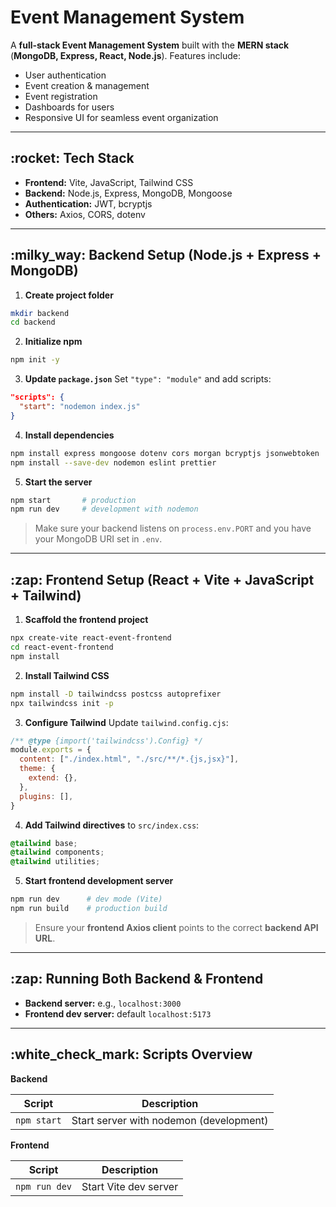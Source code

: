 

# Event Management System

A **full-stack Event Management System** built with the **MERN stack** (**MongoDB, Express, React, Node.js**).
Features include:

* User authentication
* Event creation & management
* Event registration
* Dashboards for users
* Responsive UI for seamless event organization

---

## \:rocket: Tech Stack

* **Frontend:**  Vite, JavaScript, Tailwind CSS
* **Backend:** Node.js, Express, MongoDB, Mongoose
* **Authentication:** JWT, bcryptjs
* **Others:** Axios, CORS, dotenv 

---

## \:milky\_way: Backend Setup (Node.js + Express + MongoDB)

1. **Create project folder**

```bash
mkdir backend
cd backend
```

2. **Initialize npm**

```bash
npm init -y
```

3. **Update `package.json`**
   Set `"type": "module"` and add scripts:

```json
"scripts": {
  "start": "nodemon index.js"
}
```

4. **Install dependencies**

```bash
npm install express mongoose dotenv cors morgan bcryptjs jsonwebtoken
npm install --save-dev nodemon eslint prettier
```

5. **Start the server**

```bash
npm start       # production
npm run dev     # development with nodemon
```

> Make sure your backend listens on `process.env.PORT` and you have your MongoDB URI set in `.env`.

---

## \:zap: Frontend Setup (React + Vite + JavaScript + Tailwind)

1. **Scaffold the frontend project**

```bash
npx create-vite react-event-frontend
cd react-event-frontend
npm install
```

2. **Install Tailwind CSS**

```bash
npm install -D tailwindcss postcss autoprefixer
npx tailwindcss init -p
```

3. **Configure Tailwind**
   Update `tailwind.config.cjs`:

```js
/** @type {import('tailwindcss').Config} */
module.exports = {
  content: ["./index.html", "./src/**/*.{js,jsx}"],
  theme: {
    extend: {},
  },
  plugins: [],
}
```

4. **Add Tailwind directives** to `src/index.css`:

```css
@tailwind base;
@tailwind components;
@tailwind utilities;
```

5. **Start frontend development server**

```bash
npm run dev      # dev mode (Vite)
npm run build    # production build
```

> Ensure your **frontend Axios client** points to the correct **backend API URL**.

---

## \:zap: Running Both Backend & Frontend

* **Backend server:** e.g., `localhost:3000`
* **Frontend dev server:** default `localhost:5173`

---

## \:white\_check\_mark: Scripts Overview

**Backend**

| Script        | Description                             |
| ------------- | --------------------------------------- |
| `npm start` | Start server with nodemon (development)   |

**Frontend**

| Script          | Description                   |
| --------------- | ----------------------------- |
| `npm run dev`   | Start Vite dev server         |





